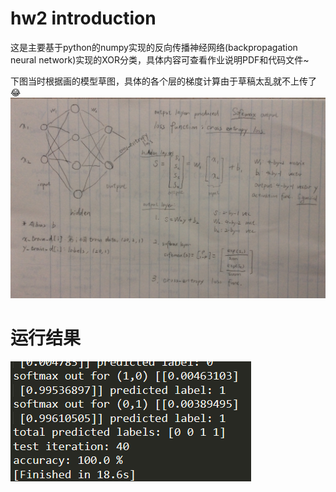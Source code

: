 # hw2 introduction
这是主要基于python的numpy实现的反向传播神经网络(backpropagation neural network)实现的XOR分类，具体内容可查看作业说明PDF和代码文件~  

下图当时根据画的模型草图，具体的各个层的梯度计算由于草稿太乱就不上传了😂
![image](https://github.com/Lin-CX/deep-learning/blob/main/hw2-backPropagationNeuralNetword/IMG_4742.JPG)

# 运行结果
![image](https://github.com/Lin-CX/deep-learning/blob/main/hw2-backPropagationNeuralNetword/hw2result.png)